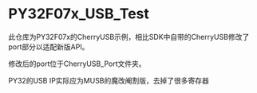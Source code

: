 # PY32F07x_USB_Test

此仓库为PY32F07x的CherryUSB示例，相比SDK中自带的CherryUSB修改了port部分以适配新版API。

修改后的port位于CherryUSB_Port文件夹。

PY32的USB IP实际应为MUSB的魔改阉割版，去掉了很多寄存器
